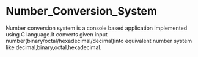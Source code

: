 # Number_Conversion_System
Number conversion system is a console based application implemented using C language.It converts given input number(binary/octal/hexadecimal/decimal)into equivalent number system like decimal,binary,octal,hexadecimal.
